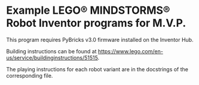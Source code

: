 # Example LEGO® MINDSTORMS® Robot Inventor programs for M.V.P.

This program requires PyBricks v3.0 firmware installed on the Inventor Hub.

Building instructions can be found at https://www.lego.com/en-us/service/buildinginstructions/51515.

The playing instructions for each robot variant are in the docstrings of the corresponding file.
